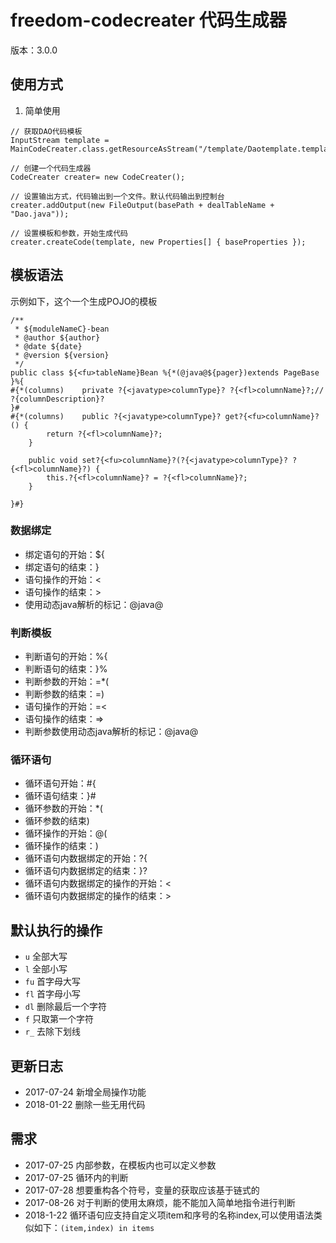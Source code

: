 # freedom-codecreater 代码生成器
版本：3.0.0

## 使用方式
1. 简单使用
```
// 获取DAO代码模板
InputStream template = MainCodeCreater.class.getResourceAsStream("/template/Daotemplate.template");

// 创建一个代码生成器
CodeCreater creater= new CodeCreater();

// 设置输出方式，代码输出到一个文件。默认代码输出到控制台
creater.addOutput(new FileOutput(basePath + dealTableName + "Dao.java"));

// 设置模板和参数，开始生成代码
creater.createCode(template, new Properties[] { baseProperties });
```

## 模板语法
示例如下，这个一个生成POJO的模板
```
/**
 * ${moduleNameC}-bean
 * @author ${author}
 * @date ${date}
 * @version ${version}
 */
public class ${<fu>tableName}Bean %{*(@java@${pager})extends PageBase }%{
#{*(columns)	private ?{<javatype>columnType}? ?{<fl>columnName}?;// ?{columnDescription}?
}#
#{*(columns)	public ?{<javatype>columnType}? get?{<fu>columnName}?() {
		return ?{<fl>columnName}?;
	}
	
	public void set?{<fu>columnName}?(?{<javatype>columnType}? ?{<fl>columnName}?) {
		this.?{<fl>columnName}? = ?{<fl>columnName}?;
	}
	
}#}
```
### 数据绑定
- 绑定语句的开始：${
- 绑定语句的结束：}
- 语句操作的开始：<
- 语句操作的结束：>
- 使用动态java解析的标记：@java@

### 判断模板
- 判断语句的开始：%{
- 判断语句的结束：}%
- 判断参数的开始：=*(
- 判断参数的结束：=)
- 语句操作的开始：=<
- 语句操作的结束：=>
- 判断参数使用动态java解析的标记：@java@

### 循环语句
- 循环语句开始：#{
- 循环语句结束：}#
- 循环参数的开始：*(
- 循环参数的结束)
- 循环操作的开始：@(
- 循环操作的结束：)
- 循环语句内数据绑定的开始：?{
- 循环语句内数据绑定的结束：}?
- 循环语句内数据绑定的操作的开始：<
- 循环语句内数据绑定的操作的结束：>

## 默认执行的操作
- `u`
全部大写
- `l`
全部小写
- `fu`
首字母大写
- `fl`
首字母小写
- `dl`
删除最后一个字符
- `f`
只取第一个字符
- `r_`
去除下划线

## 更新日志
- 2017-07-24 
新增全局操作功能
- 2018-01-22
删除一些无用代码

## 需求
- 2017-07-25
内部参数，在模板内也可以定义参数
- 2017-07-25
循环内的判断
- 2017-07-28
想要重构各个符号，变量的获取应该基于链式的
- 2017-08-26
对于判断的使用太麻烦，能不能加入简单地指令进行判断
- 2018-1-22
循环语句应支持自定义项item和序号的名称index,可以使用语法类似如下：`(item,index) in items`